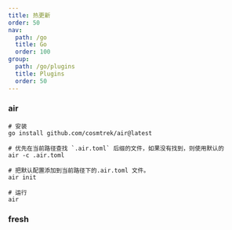 ```yaml
---
title: 热更新
order: 50
nav:
  path: /go
  title: Go
  order: 100
group:
  path: /go/plugins
  title: Plugins
  order: 50
---
```


### air

```
# 安装
go install github.com/cosmtrek/air@latest

# 优先在当前路径查找 `.air.toml` 后缀的文件，如果没有找到，则使用默认的
air -c .air.toml

# 把默认配置添加到当前路径下的.air.toml 文件。
air init

# 运行
air
```

### fresh
